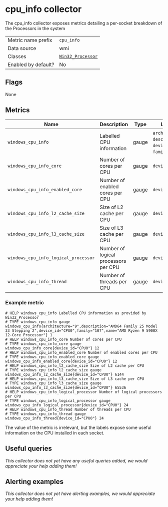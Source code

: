# cpu_info collector

The cpu_info collector exposes metrics detailing a per-socket breakdown of the Processors in the system

|||
-|-
Metric name prefix  | `cpu_info`
Data source         | wmi
Classes             | [`Win32_Processor`](https://docs.microsoft.com/en-us/windows/win32/cimwin32prov/win32-processor)
Enabled by default? | No

## Flags

None

## Metrics

| Name                                       | Description                          | Type  | Labels                                                       |
|--------------------------------------------|--------------------------------------|-------|--------------------------------------------------------------|
| `windows_cpu_info`                         | Labelled CPU information             | gauge | `architecture`, `description`, `device_id`, `family`, `name` |
| `windows_cpu_info_core`              | Number of cores per CPU              | gauge | `device_id`                                                  |
| `windows_cpu_info_enabled_core`      | Number of enabled cores per CPU      | gauge | `device_id`                                                  |
| `windows_cpu_info_l2_cache_size`           | Size of L2 cache per CPU             | gauge | `device_id`                                                  |
| `windows_cpu_info_l3_cache_size`           | Size of L3 cache per CPU             | gauge | `device_id`                                                  |
| `windows_cpu_info_logical_processor` | Number of logical processors per CPU | gauge | `device_id`                                                  |
| `windows_cpu_info_thread`            | Number of threads per CPU            | gauge | `device_id`                                                  |

### Example metric
```
# HELP windows_cpu_info Labelled CPU information as provided by Win32_Processor
# TYPE windows_cpu_info gauge
windows_cpu_info{architecture="9",description="AMD64 Family 25 Model 33 Stepping 2",device_id="CPU0",family="107",name="AMD Ryzen 9 5900X 12-Core Processor"} 1
# HELP windows_cpu_info_core Number of cores per CPU
# TYPE windows_cpu_info_core gauge
windows_cpu_info_core{device_id="CPU0"} 12
# HELP windows_cpu_info_enabled_core Number of enabled cores per CPU
# TYPE windows_cpu_info_enabled_core gauge
windows_cpu_info_enabled_core{device_id="CPU0"} 12
# HELP windows_cpu_info_l2_cache_size Size of L2 cache per CPU
# TYPE windows_cpu_info_l2_cache_size gauge
windows_cpu_info_l2_cache_size{device_id="CPU0"} 6144
# HELP windows_cpu_info_l3_cache_size Size of L3 cache per CPU
# TYPE windows_cpu_info_l3_cache_size gauge
windows_cpu_info_l3_cache_size{device_id="CPU0"} 65536
# HELP windows_cpu_info_logical_processor Number of logical processors per CPU
# TYPE windows_cpu_info_logical_processor gauge
windows_cpu_info_logical_processor{device_id="CPU0"} 24
# HELP windows_cpu_info_thread Number of threads per CPU
# TYPE windows_cpu_info_thread gauge
windows_cpu_info_thread{device_id="CPU0"} 24
```
The value of the metric is irrelevant, but the labels expose some useful information on the CPU installed in each socket.

## Useful queries
_This collector does not yet have any useful queries added, we would appreciate your help adding them!_

## Alerting examples
_This collector does not yet have alerting examples, we would appreciate your help adding them!_
